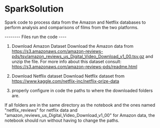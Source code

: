 # SparkSolution
 Spark code to process data from the Amazon and Netflix databases to perform analysis and comparisons of films from the two platforms.

-------- Files run the code ----

1. Download Amazon Dataset
Download the Amazon data from https://s3.amazonaws.com/amazon-reviews-pds/tsv/amazon_reviews_us_Digital_Video_Download_v1_00.tsv.gz and unzip the file.
For more info about this dataset consult: https://s3.amazonaws.com/amazon-reviews-pds/readme.html

2. Download Netflix dataset
Download Netflix dataset from https://www.kaggle.com/netflix-inc/netflix-prize-data

3. properly configure in code the paths to where the downloaded folders are.
	
If all folders are in the same directory as the notebook and the ones named "netflix_reviews" for netflix data and  "amazon_reviews_us_Digital_Video_Download_v1_00" for Amazon data, the notebook should run without having to change the paths.